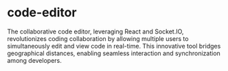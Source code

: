 # code-editor
The collaborative code editor, leveraging React and Socket.IO, revolutionizes coding collaboration by allowing multiple users to simultaneously edit and view code in real-time. This innovative tool bridges geographical distances, enabling seamless interaction and synchronization among developers.
